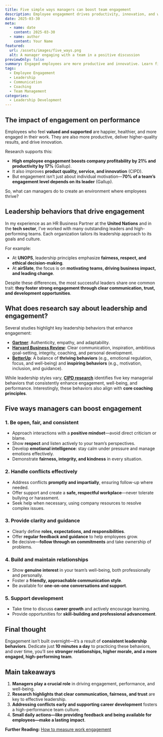 ```yaml
---
title: Five simple ways managers can boost team engagement
description: Employee engagement drives productivity, innovation, and well-being. Discover five research-backed ways managers can foster a thriving workplace.
date: 2025-03-30
meta:
  - name: date
    content: 2025-03-30
  - name: author
    content: Your Name
featured:
  url: /assets/images/five_ways.png
  alt: A manager engaging with a team in a positive discussion
previewOnly: false
summary: Engaged employees are more productive and innovative. Learn five simple ways managers can boost team engagement and performance.
tags:
  - Employee Engagement
  - Leadership
  - Communication
  - Coaching
  - Team Management
categories:
  - Leadership Development
---
```


## The impact of engagement on performance  

Employees who feel **valued and supported** are happier, healthier, and more engaged in their work. They are also more productive, deliver higher-quality results, and drive innovation.  

Research supports this:  

- **High employee engagement boosts company profitability by 21% and productivity by 17%** (Gallup).  
- It also improves **product quality, service, and innovation** (CIPD).  
- But engagement isn’t just about individual motivation—**70% of a team’s engagement level depends on its leader** (Gallup).  

So, what can managers do to create an environment where employees thrive?  

## Leadership behaviors that drive engagement  

In my experience as an HR Business Partner at the **United Nations** and in the **tech sector**, I’ve worked with many outstanding leaders and high-performing teams. Each organization tailors its leadership approach to its goals and culture.  

For example:  

- At **UNOPS**, leadership principles emphasize **fairness, respect, and ethical decision-making**.  
- At **airSlate**, the focus is on **motivating teams, driving business impact, and leading change**.  

Despite these differences, the most successful leaders share one common trait: **they foster strong engagement through clear communication, trust, and development opportunities**.  

## What does research say about leadership and engagement?  

Several studies highlight key leadership behaviors that enhance engagement:  

- [**Gartner**](https://www.gartner.com/en/articles/the-3-qualities-you-need-to-be-a-really-effective-leader): Authenticity, empathy, and adaptability.  
- [**Harvard Business Review**](https://hbr.org/2017/06/how-managers-drive-results-and-employee-engagement-at-the-same-time): Clear communication, inspiration, ambitious goal-setting, integrity, coaching, and personal development.  
- [**BetterUp**](https://www.betterup.com/blog/whole-person-model-to-build-inspiring-leaders-thriving-teams): A balance of **thriving behaviors** (e.g., emotional regulation, focus, and well-being) and **inspiring behaviors** (e.g., motivation, inclusion, and guidance).  

While leadership styles vary, [**CIPD research**](https://www.cipd.org/uk/knowledge/tools/line-manager-introduction-to-support-materials/) identifies five key managerial behaviors that consistently enhance engagement, well-being, and performance. Interestingly, these behaviors also align with **core coaching principles**.  

## Five ways managers can boost engagement  

### **1. Be open, fair, and consistent**  
- Approach interactions with a **positive mindset**—avoid direct criticism or blame.  
- Show **respect** and listen actively to your team’s perspectives.  
- Develop **emotional intelligence**: stay calm under pressure and manage emotions effectively.  
- Demonstrate **fairness, integrity, and kindness** in every situation.  

### **2. Handle conflicts effectively**  
- Address conflicts **promptly and impartially**, ensuring follow-up where needed.  
- Offer support and create a **safe, respectful workplace**—never tolerate bullying or harassment.  
- Seek help when necessary, using company resources to resolve complex issues.  

### **3. Provide clarity and guidance**  
- Clearly define **roles, expectations, and responsibilities**.  
- Offer **regular feedback and guidance** to help employees grow.  
- Be decisive—**follow through on commitments** and take ownership of problems.  

### **4. Build and maintain relationships**  
- Show **genuine interest** in your team’s well-being, both professionally and personally.  
- Foster a **friendly, approachable communication style**.  
- Be available for **one-on-one conversations and support**.  

### **5. Support development**  
- Take time to discuss **career growth** and actively encourage learning.  
- Provide opportunities for **skill-building and professional advancement**.  

## Final thought  

Engagement isn’t built overnight—it’s a result of **consistent leadership behaviors**. Dedicate just **10 minutes a day** to practicing these behaviors, and over time, you’ll see **stronger relationships, higher morale, and a more engaged, high-performing team**.  

## Main takeaways  

1. **Managers play a crucial role** in driving engagement, performance, and well-being.  
2. **Research highlights that clear communication, fairness, and trust** are key to effective leadership.  
3. **Addressing conflicts early and supporting career development** fosters a high-performance team culture.  
4. **Small daily actions—like providing feedback and being available for employees—make a lasting impact**.  

**Further Reading:** [How to measure work engagement](https://gracefulhr.com/post/measuring-engagement/)  

